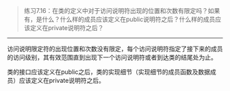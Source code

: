 > 练习7.16：在类的定义中对于访问说明符出现的位置和次数有限定吗？如果有，是什么？什么样的成员应该定义在public说明符之后？什么样的成员应该定义在private说明符之后？

---

访问说明限定符的出现位置和次数没有限定，每个访问说明符指定了接下来的成员的访问级别，其有效范围直到出现下一个访问说明符或者到达类的结尾处为止。

类的接口应该定义在public之后，类的实现细节（实现细节的成员函数及数据成员）应该定义在private说明符之后。
